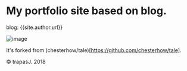 # My portfolio site based on blog.
blog: {{site.author.url}}

![image](https://trapasj.github.io/assets/domain-img.png)

It's forked from (chesterhow/tale)[https://github.com/chesterhow/tale].

© trapasJ. 2018
